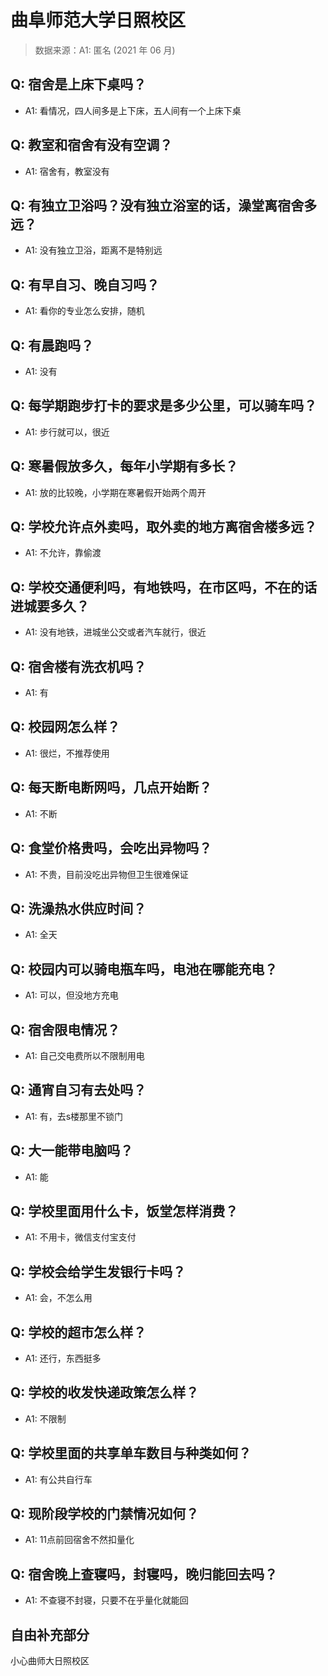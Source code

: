 # 曲阜师范大学日照校区

> 数据来源：A1: 匿名 (2021 年 06 月)

## Q: 宿舍是上床下桌吗？

- A1: 看情况，四人间多是上下床，五人间有一个上床下桌

## Q: 教室和宿舍有没有空调？

- A1: 宿舍有，教室没有

## Q: 有独立卫浴吗？没有独立浴室的话，澡堂离宿舍多远？

- A1: 没有独立卫浴，距离不是特别远

## Q: 有早自习、晚自习吗？

- A1: 看你的专业怎么安排，随机

## Q: 有晨跑吗？

- A1: 没有

## Q: 每学期跑步打卡的要求是多少公里，可以骑车吗？

- A1: 步行就可以，很近

## Q: 寒暑假放多久，每年小学期有多长？

- A1: 放的比较晚，小学期在寒暑假开始两个周开

## Q: 学校允许点外卖吗，取外卖的地方离宿舍楼多远？

- A1: 不允许，靠偷渡

## Q: 学校交通便利吗，有地铁吗，在市区吗，不在的话进城要多久？

- A1: 没有地铁，进城坐公交或者汽车就行，很近

## Q: 宿舍楼有洗衣机吗？

- A1: 有

## Q: 校园网怎么样？

- A1: 很烂，不推荐使用

## Q: 每天断电断网吗，几点开始断？

- A1: 不断

## Q: 食堂价格贵吗，会吃出异物吗？

- A1: 不贵，目前没吃出异物但卫生很难保证

## Q: 洗澡热水供应时间？

- A1: 全天

## Q: 校园内可以骑电瓶车吗，电池在哪能充电？

- A1: 可以，但没地方充电

## Q: 宿舍限电情况？

- A1: 自己交电费所以不限制用电

## Q: 通宵自习有去处吗？

- A1: 有，去s楼那里不锁门

## Q: 大一能带电脑吗？

- A1: 能

## Q: 学校里面用什么卡，饭堂怎样消费？

- A1: 不用卡，微信支付宝支付

## Q: 学校会给学生发银行卡吗？

- A1: 会，不怎么用

## Q: 学校的超市怎么样？

- A1: 还行，东西挺多

## Q: 学校的收发快递政策怎么样？

- A1: 不限制

## Q: 学校里面的共享单车数目与种类如何？

- A1: 有公共自行车

## Q: 现阶段学校的门禁情况如何？

- A1: 11点前回宿舍不然扣量化

## Q: 宿舍晚上查寝吗，封寝吗，晚归能回去吗？

- A1: 不查寝不封寝，只要不在乎量化就能回

## 自由补充部分

小心曲师大日照校区